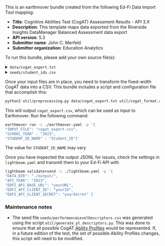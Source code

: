 This is an earthmover bundle created from the following Ed-Fi Data Import Tool mapping:
* **Title**: Cognitive Abilities Test (CogAT) Assessment Results - API 3.X
* **Description**: This template maps data exported from the Riverside Insights DataManager Balanced Assessment data export
* **API version**: 5.3
* **Submitter name**: John C. Merfeld
* **Submitter organization**: Education Analytics

To run this bundle, please add your own source file(s):
<details>
<summary><code>data/cogat_export.txt</code></summary>
This bundle currently works with CogAT 7 & 8. It assumes you are working with a fixed-width text file exported from Riverside Insights DataManager with a total row length of 5682 characters.

</details>
<details>
<summary><code>seeds/student_ids.csv</code></summary>
This is a crosswalk file for translating the student IDs in the assessment CSVs to student IDs in Ed-Fi (one may be a state ID and the other a district ID, for example).

This file is **optional**. If one of the existing student IDs within the assessment
file maps to Ed-Fi's `studentUniqueId`, you can omit the crosswalk file and specify 
which column to use (e.g. `StudentID` or `Secondary_Student_ID`).

If neither of these match Ed-Fi's `studentUniqueId`, see the CLI parameters section below.

Required columns:
   - `student_id_from`
   - `student_id_to`
</details>

Once your input files are in place, you need to transform the fixed-width CogAT data into a CSV. This bundle includes a script and configuration file that accomplish this:

```bash
python3 util/preprocessing.py data/cogat_export.txt util/cogat_format.csv
```

This will output `cogat_export.csv`, which can be used as input to Earthmover. Run the following command:
```bash
earthmover run -c ./earthmover.yaml -p '{
"INPUT_FILE": "cogat_export.csv",
"SCHOOL_YEAR" : "2023",
"STUDENT_ID_NAME" : "Student_ID"}'
```
The value for `STUDENT_ID_NAME` may vary

Once you have inspected the output JSONL for issues, check the settings in `lightbeam.yaml` and transmit them to your Ed-Fi API with
```bash
lightbeam validate+send -c ./lightbeam.yaml -p '{
"DATA_DIR": "./output/",
"API_YEAR": "2023",
"EDFI_API_BASE_URL": "yourURL",
"EDFI_API_CLIENT_ID": "yourID",
"EDFI_API_CLIENT_SECRET": "yourSecret" }'
```

### Maintenance notes

  - The seed file `seeds/performanceLevelDescriptors.csv` was generated using the script `util/generate_pl_descriptors.py`. This was done to ensure that all possible CogAT [Ability Profiles](https://riversideinsights.com/citc/profile-finder) would be represented. If, in a future edition of the test, the set of possible Ability Profiles changes, this script will need to be modified.